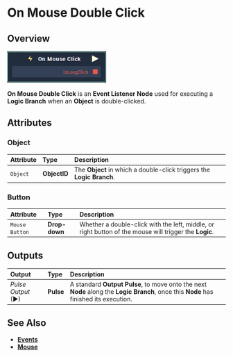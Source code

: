 # On Mouse Double Click

## Overview

![The On Mouse Double Click Node.](../../../.gitbook/assets/node-on-mouse-click.png)

**On Mouse Double Click** is an **Event Listener** **Node** used for executing a **Logic Branch** when an **Object** is double-clicked.

## Attributes

### Object

| Attribute | Type | Description |
| :--- | :--- | :--- |
| `Object` | **ObjectID** | The **Object** in which a double-click triggers the **Logic Branch**. |

### Button

| Attribute | Type | Description |
| :--- | :--- | :--- |
| `Mouse Button` | **Drop-down** | Whether a double-click with the left, middle, or right button of the mouse will trigger the **Logic**. |

## Outputs

| Output | Type | Description |
| :--- | :--- | :--- |
| _Pulse Output_ \(►\) | **Pulse** | A standard **Output Pulse**, to move onto the next **Node** along the **Logic Branch**, once this **Node** has finished its execution. |

## See Also

* [**Events**](../)
* [**Mouse**](./)

